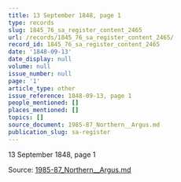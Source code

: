 ```yaml
---
title: 13 September 1848, page 1
type: records
slug: 1845_76_sa_register_content_2465
url: /records/1845_76_sa_register_content_2465/
record_id: 1845_76_sa_register_content_2465
date: '1848-09-13'
date_display: null
volume: null
issue_number: null
page: '1'
article_type: other
issue_reference: 1848-09-13, page 1
people_mentioned: []
places_mentioned: []
topics: []
source_document: 1985-87_Northern__Argus.md
publication_slug: sa-register
---
```


13 September 1848, page 1

Source: [1985-87_Northern__Argus.md](/downloads/markdown/1985-87_Northern__Argus.md)
